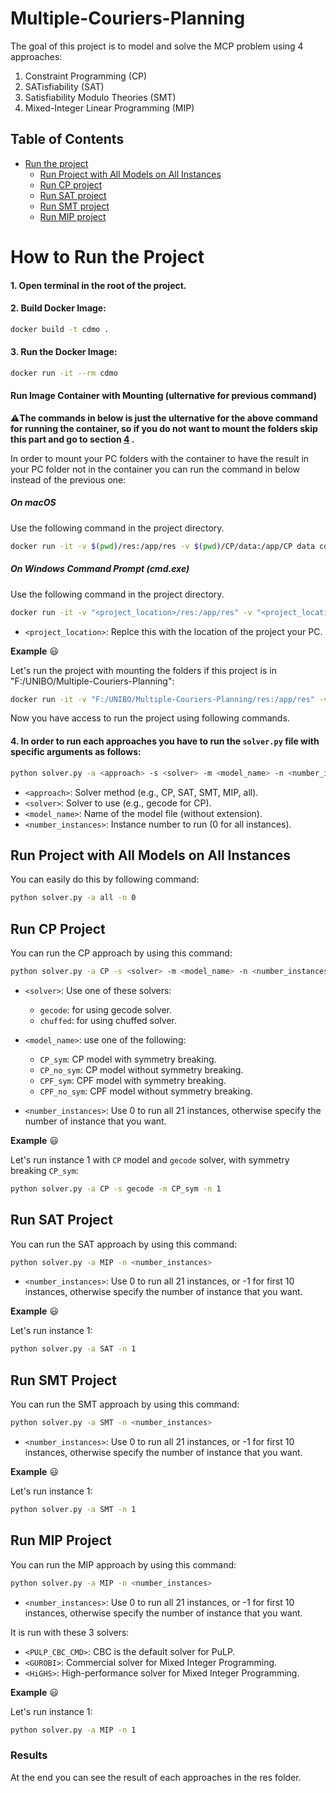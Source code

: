 # Multiple-Couriers-Planning
The goal of this project is to model and solve the MCP problem using 4 approaches:

1. Constraint Programming (CP)
2. SATisfiability (SAT)
3. Satisfiability Modulo Theories (SMT)
4. Mixed-Integer Linear Programming (MIP)

## Table of Contents
- [Run the project](#How-to-Run-the-Project)
    - [Run Project with All Models on All Instances](#run-project-with-all-models-on-all-instances)
    - [Run CP project](#run-cp-project)
    - [Run SAT project](#run-sat-project)
    - [Run SMT project](#run-smt-project)
    - [Run MIP project](#run-mip-project)

# How to Run the Project
#### 1. Open terminal in the root of the project.
#### 2. Build Docker Image:

```bash
docker build -t cdmo .
```

#### 3. Run the Docker Image:

```bash
docker run -it --rm cdmo
```
#### Run Image Container with Mounting (ulternative for previous command)

⚠️**The commands in below is just the ulternative for the above command for running the container, so if you do not want to mount the folders skip this part and go to section [4](#4-in-order-to-run-each-approaches-you-have-to-run-the-solverpy-file-with-specific-arguments-as-follows)
.**

In order to mount your PC folders with the container to have the result in your PC folder not in the container you can run the command in below instead of the previous one:

##### **On macOS**

Use the following command in the project directory.

```bash
docker run -it -v $(pwd)/res:/app/res -v $(pwd)/CP/data:/app/CP data cdmo
```

##### **On Windows Command Prompt (cmd.exe)**

Use the following command in the project directory.

```bash 
docker run -it -v "<project_location>/res:/app/res" -v "<project_location>/Instances:/app/Instances" cdmo
```
- `<project_location>`: Replce this with the location of the project your PC.

**Example** 😃

Let's run the project with mounting the folders if this project is in "F:/UNIBO/Multiple-Couriers-Planning":

```bash
docker run -it -v "F:/UNIBO/Multiple-Couriers-Planning/res:/app/res" -v "F:/UNIBO/Multiple-Couriers-Planning/Instances:/app/Instances" cdmo
```

Now you have access to run the project using following commands.

#### 4. In order to run each approaches you have to run the `solver.py` file with specific arguments as follows:

```bash
python solver.py -a <approach> -s <solver> -m <model_name> -n <number_instances>
```

- `<approach>`: Solver method (e.g., CP, SAT, SMT, MIP, all).
- `<solver>`: Solver to use (e.g., gecode for CP).
- `<model_name>`: Name of the model file (without extension).
- `<number_instances>`: Instance number to run (0 for all instances).

## Run Project with All Models on All Instances

You can easily do this by following command:

```bash
python solver.py -a all -n 0
```

## Run CP Project

You can run the CP approach by using this command:
```bash
python solver.py -a CP -s <solver> -m <model_name> -n <number_instances>
```

- `<solver>`: Use one of these solvers:

    - `gecode`: for using gecode solver.
    - `chuffed`: for using chuffed solver.

- `<model_name>`: use one of the following:

    - `CP_sym`: CP model with symmetry breaking.
    - `CP_no_sym`: CP model without symmetry breaking.
    - `CPF_sym`: CPF model with symmetry breaking.
    - `CPF_no_sym`: CPF model without symmetry breaking.

- `<number_instances>`: Use 0 to run all 21 instances, otherwise specify the number of instance that you want.

**Example** 😃

Let's run instance 1 with `CP` model and `gecode` solver, with symmetry breaking `CP_sym`:
```bash
python solver.py -a CP -s gecode -m CP_sym -n 1
```

## Run SAT Project
You can run the SAT approach by using this command:
```bash
python solver.py -a MIP -n <number_instances>
```
- `<number_instances>`: Use 0 to run all 21 instances, or -1 for first 10 instances, otherwise specify the number of instance that you want.

**Example** 😃

Let's run instance 1:
```bash
python solver.py -a SAT -n 1
```
## Run SMT Project
You can run the SMT approach by using this command:
```bash
python solver.py -a SMT -n <number_instances>
```
- `<number_instances>`: Use 0 to run all 21 instances, or -1 for first 10 instances, otherwise specify the number of instance that you want.

**Example** 😃

Let's run instance 1:
```bash
python solver.py -a SMT -n 1
```

## Run MIP Project
You can run the MIP approach by using this command:
```bash
python solver.py -a MIP -n <number_instances>
```
- `<number_instances>`: Use 0 to run all 21 instances, or -1 for first 10 instances, otherwise specify the number of instance that you want.

It is run with these 3 solvers:

- `<PULP_CBC_CMD>`: CBC is the default solver for PuLP.
- `<GUROBI>`: Commercial solver for Mixed Integer Programming.
- `<HiGHS>`: High-performance solver for Mixed Integer Programming.

**Example** 😃

Let's run instance 1:
```bash
python solver.py -a MIP -n 1
```

### Results
At the end you can see the result of each approaches in the res folder.

